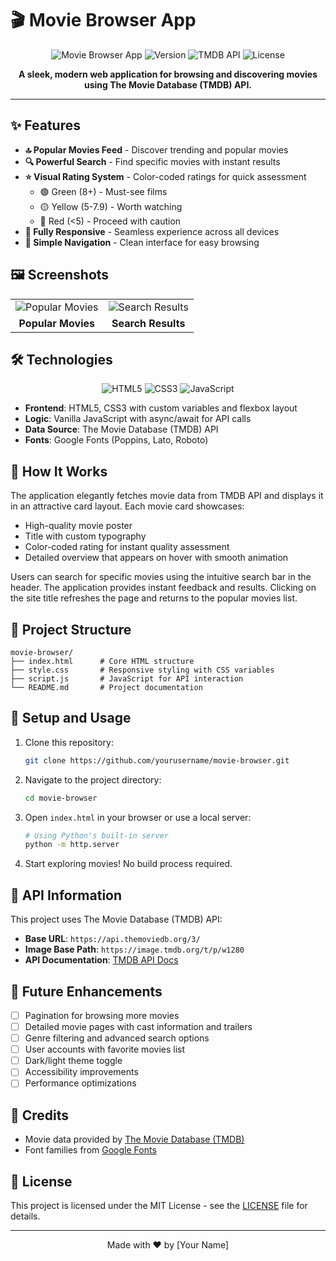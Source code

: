 # 🎬 Movie Browser App

<div align="center">

![Movie Browser App](https://img.shields.io/badge/Movie%20Browser-Web%20App-5a6acf)
![Version](https://img.shields.io/badge/Version-1.0-brightgreen)
![TMDB API](https://img.shields.io/badge/TMDB-API-blue)
![License](https://img.shields.io/badge/License-MIT-yellow)

**A sleek, modern web application for browsing and discovering movies using The Movie Database (TMDB) API.**

</div>

---

## ✨ Features

- **🔝 Popular Movies Feed** - Discover trending and popular movies
- **🔍 Powerful Search** - Find specific movies with instant results
- **⭐ Visual Rating System** - Color-coded ratings for quick assessment
  - 🟢 Green (8+) - Must-see films
  - 🟡 Yellow (5-7.9) - Worth watching
  - 🔴 Red (<5) - Proceed with caution
- **📱 Fully Responsive** - Seamless experience across all devices
- **🔄 Simple Navigation** - Clean interface for easy browsing

## 🖼️ Screenshots

<div align="center">
<table>
  <tr>
    <td><img src="/api/placeholder/400/250" alt="Popular Movies" /></td>
    <td><img src="/api/placeholder/400/250" alt="Search Results" /></td>
  </tr>
  <tr>
    <td align="center"><strong>Popular Movies</strong></td>
    <td align="center"><strong>Search Results</strong></td>
  </tr>
</table>
</div>

## 🛠️ Technologies

<div align="center">

![HTML5](https://img.shields.io/badge/HTML5-E34F26?style=for-the-badge&logo=html5&logoColor=white)
![CSS3](https://img.shields.io/badge/CSS3-1572B6?style=for-the-badge&logo=css3&logoColor=white)
![JavaScript](https://img.shields.io/badge/JavaScript-F7DF1E?style=for-the-badge&logo=javascript&logoColor=black)

</div>

- **Frontend**: HTML5, CSS3 with custom variables and flexbox layout
- **Logic**: Vanilla JavaScript with async/await for API calls
- **Data Source**: The Movie Database (TMDB) API
- **Fonts**: Google Fonts (Poppins, Lato, Roboto)

## 🔧 How It Works

The application elegantly fetches movie data from TMDB API and displays it in an attractive card layout. Each movie card showcases:

- High-quality movie poster
- Title with custom typography
- Color-coded rating for instant quality assessment
- Detailed overview that appears on hover with smooth animation

Users can search for specific movies using the intuitive search bar in the header. The application provides instant feedback and results. Clicking on the site title refreshes the page and returns to the popular movies list.

## 📁 Project Structure

```
movie-browser/
├── index.html      # Core HTML structure
├── style.css       # Responsive styling with CSS variables
├── script.js       # JavaScript for API interaction
└── README.md       # Project documentation
```

## 🚀 Setup and Usage

1. Clone this repository:
   ```bash
   git clone https://github.com/yourusername/movie-browser.git
   ```

2. Navigate to the project directory:
   ```bash
   cd movie-browser
   ```

3. Open `index.html` in your browser or use a local server:
   ```bash
   # Using Python's built-in server
   python -m http.server
   ```

4. Start exploring movies! No build process required.

## 🔑 API Information

This project uses The Movie Database (TMDB) API:

- **Base URL**: `https://api.themoviedb.org/3/`
- **Image Base Path**: `https://image.tmdb.org/t/p/w1280`
- **API Documentation**: [TMDB API Docs](https://developers.themoviedb.org/3)

## 🌟 Future Enhancements

- [ ] Pagination for browsing more movies
- [ ] Detailed movie pages with cast information and trailers
- [ ] Genre filtering and advanced search options
- [ ] User accounts with favorite movies list
- [ ] Dark/light theme toggle
- [ ] Accessibility improvements
- [ ] Performance optimizations

## 🙏 Credits

- Movie data provided by [The Movie Database (TMDB)](https://www.themoviedb.org/)
- Font families from [Google Fonts](https://fonts.google.com/)

## 📄 License

This project is licensed under the MIT License - see the [LICENSE](LICENSE) file for details.

---

<div align="center">

Made with ❤️ by [Your Name]

</div>
